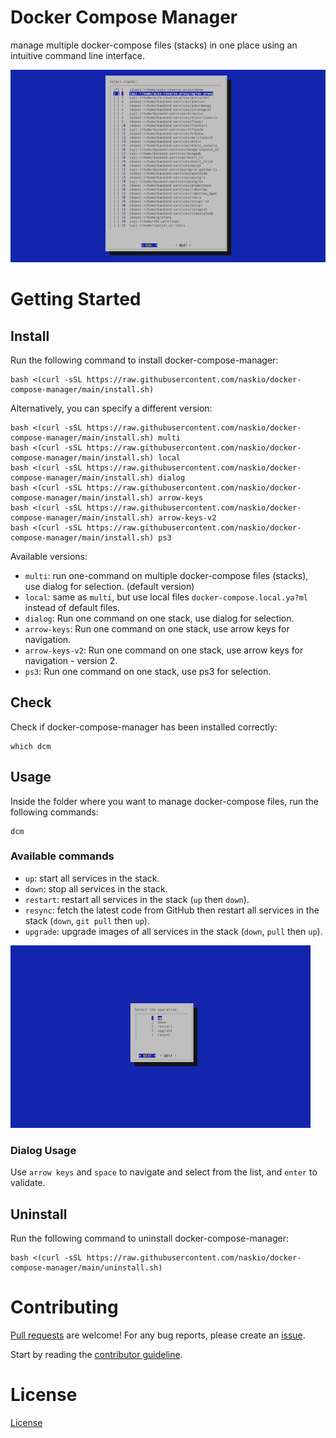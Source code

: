 # Docker Compose Manager

manage multiple docker-compose files (stacks) in one place using an intuitive command line interface.

![screenshot](assets/screenshot2.png)

# Getting Started

## Install

Run the following command to install docker-compose-manager:

```shell
bash <(curl -sSL https://raw.githubusercontent.com/naskio/docker-compose-manager/main/install.sh)
```

Alternatively, you can specify a different version:

```shell
bash <(curl -sSL https://raw.githubusercontent.com/naskio/docker-compose-manager/main/install.sh) multi
bash <(curl -sSL https://raw.githubusercontent.com/naskio/docker-compose-manager/main/install.sh) local
bash <(curl -sSL https://raw.githubusercontent.com/naskio/docker-compose-manager/main/install.sh) dialog
bash <(curl -sSL https://raw.githubusercontent.com/naskio/docker-compose-manager/main/install.sh) arrow-keys
bash <(curl -sSL https://raw.githubusercontent.com/naskio/docker-compose-manager/main/install.sh) arrow-keys-v2
bash <(curl -sSL https://raw.githubusercontent.com/naskio/docker-compose-manager/main/install.sh) ps3
```

Available versions:

- ```multi```: run one-command on multiple docker-compose files (stacks), use dialog for selection. (default version)
- ```local```: same as ```multi```, but use local files `docker-compose.local.ya?ml` instead of default files.
- ```dialog```: Run one command on one stack, use dialog for selection.
- ```arrow-keys```: Run one command on one stack, use arrow keys for navigation.
- ```arrow-keys-v2```: Run one command on one stack, use arrow keys for navigation - version 2.
- ```ps3```: Run one command on one stack, use ps3 for selection.

## Check

Check if docker-compose-manager has been installed correctly:

```shell
which dcm
```

## Usage

Inside the folder where you want to manage docker-compose files, run the following commands:

```shell
dcm
```

### Available commands

- ```up```: start all services in the stack.
- ```down```: stop all services in the stack.
- ```restart```: restart all services in the stack (`up` then `down`).
- ```resync```: fetch the latest code from GitHub then restart all services in the stack (`down`, `git pull` then `up`).
- ```upgrade```: upgrade images of all services in the stack (`down`, `pull` then `up`).

![screenshot](assets/screenshot1.png)

### Dialog Usage

Use `arrow keys` and `space` to navigate and select from the list, and `enter` to validate.

## Uninstall

Run the following command to uninstall docker-compose-manager:

```shell
bash <(curl -sSL https://raw.githubusercontent.com/naskio/docker-compose-manager/main/uninstall.sh)
```

# Contributing

[Pull requests](https://github.com/naskio/docker-compose-manager/pulls) are welcome! For any bug reports, please create
an [issue](https://github.com/naskio/docker-compose-manager/issues).

Start by reading the [contributor guideline](CONTRIBUTING.md).

# License

[License](LICENSE)